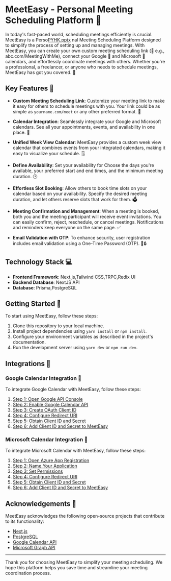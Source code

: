 
# MeetEasy - Personal Meeting Scheduling Platform 📅

In today's fast-paced world, scheduling meetings efficiently is crucial. MeetEasy is a Perso[PYHK.pptx](https://github.com/Yash-1511/meeteasy_v1/files/12841044/PYHK.pptx)
nal Meeting Scheduling Platform designed to simplify the process of setting up and managing meetings. With MeetEasy, you can create your own custom meeting scheduling link (🔗 e.g., abc.com/MeetingWithMe), connect your Google 📆 and Microsoft 📅 calendars, and effortlessly coordinate meetings with others. Whether you're a professional, a freelancer, or anyone who needs to schedule meetings, MeetEasy has got you covered. 🚀

## Key Features 🌟

- **Custom Meeting Scheduling Link**: Customize your meeting link to make it easy for others to schedule meetings with you. Your link could be as simple as `yourname.com/meet` or any other preferred format. 🔗

- **Calendar Integration**: Seamlessly integrate your Google and Microsoft calendars. See all your appointments, events, and availability in one place. 📆

- **Unified Week View Calendar**: MeetEasy provides a custom week view calendar that combines events from your integrated calendars, making it easy to visualize your schedule. 🗓️

- **Define Availability**: Set your availability for Choose the days you're available, your preferred start and end times, and the minimum meeting duration. 🕒

- **Effortless Slot Booking**: Allow others to book time slots on your calendar based on your availability. Specify the desired meeting duration, and let others reserve slots that work for them. 🗳️

- **Meeting Confirmation and Management**: When a meeting is booked, both you and the meeting participant will receive event invitations. You can easily confirm, reject, reschedule, or cancel meetings. Notifications and reminders keep everyone on the same page. ✅

- **Email Validation with OTP**: To enhance security, user registration includes email validation using a One-Time Password (OTP). 📧🔒

## Technology Stack 💻

- **Frontend Framework**: Next.js,Tailwind CSS,TRPC,Redix UI
- **Backend Database**: NextJS API
- **Database**: Prisma,PostgreSQL

## Getting Started 🚀

To start using MeetEasy, follow these steps:

1. Clone this repository to your local machine.
2. Install project dependencies using `yarn install` or `npm install`.
3. Configure your environment variables as described in the project's documentation.
4. Run the development server using `yarn dev` or `npm run dev`.

## Integrations 🔌

### Google Calendar Integration 📆

To integrate Google Calendar with MeetEasy, follow these steps:

1. [Step 1: Open Google API Console](link-to-step-1)
2. [Step 2: Enable Google Calendar API](link-to-step-2)
3. [Step 3: Create OAuth Client ID](link-to-step-3)
4. [Step 4: Configure Redirect URI](link-to-step-4)
5. [Step 5: Obtain Client ID and Secret](link-to-step-5)
6. [Step 6: Add Client ID and Secret to MeetEasy](link-to-step-6)

### Microsoft Calendar Integration 📅

To integrate Microsoft Calendar with MeetEasy, follow these steps:

1. [Step 1: Open Azure App Registration](link-to-step-1)
2. [Step 2: Name Your Application](link-to-step-2)
3. [Step 3: Set Permissions](link-to-step-3)
4. [Step 4: Configure Redirect URI](link-to-step-4)
5. [Step 5: Obtain Client ID and Secret](link-to-step-5)
6. [Step 6: Add Client ID and Secret to MeetEasy](link-to-step-6)

## Acknowledgements 🙏

MeetEasy acknowledges the following open-source projects that contribute to its functionality:

- [Next.js](https://nextjs.org/)
- [PostgreSQL](https://www.postgresql.org/)
- [Google Calendar API](https://developers.google.com/calendar)
- [Microsoft Graph API](https://docs.microsoft.com/en-us/graph/)

---

Thank you for choosing MeetEasy to simplify your meeting scheduling. We hope this platform helps you save time and streamline your meeting coordination process.

